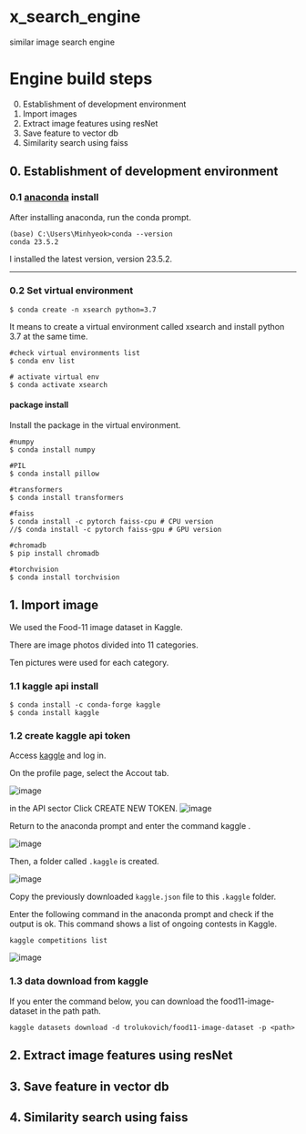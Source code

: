 # x_search_engine
similar image search engine

# Engine build steps
0. Establishment of development environment
1. Import images
2. Extract image features using resNet
3. Save feature to vector db
4. Similarity search using faiss


## 0. Establishment of development environment
### 0.1 [anaconda](https://www.anaconda.com/download) install

After installing anaconda, run the conda prompt.

```
(base) C:\Users\Minhyeok>conda --version
conda 23.5.2
```
I installed the latest version, version 23.5.2.

---

### 0.2 Set virtual environment

```
$ conda create -n xsearch python=3.7
```
It means to create a virtual environment called xsearch and install python 3.7 at the same time.

```
#check virtual environments list
$ conda env list
```

```
# activate virtual env
$ conda activate xsearch
```

#### package install
Install the package in the virtual environment.

```
#numpy
$ conda install numpy

#PIL
$ conda install pillow

#transformers
$ conda install transformers

#faiss
$ conda install -c pytorch faiss-cpu # CPU version
//$ conda install -c pytorch faiss-gpu # GPU version

#chromadb
$ pip install chromadb

#torchvision
$ conda install torchvision

```

## 1. Import image
We used the Food-11 image dataset in Kaggle.

There are image photos divided into 11 categories.

Ten pictures were used for each category.

### 1.1 kaggle api install

```
$ conda install -c conda-forge kaggle
$ conda install kaggle
```


### 1.2 create kaggle api token

Access [kaggle](https://www.kaggle.com/) and log in.

On the profile page, select the Accout tab.

![image](https://github.com/mhkim23/x_search_engine/assets/132381239/df7d90d6-2482-420b-b2c4-3e6ecc88080c)

in the API sector
Click CREATE NEW TOKEN.
![image](https://github.com/mhkim23/x_search_engine/assets/132381239/9cfc34a0-6664-4e02-a550-5fbee183fd15)

Return to the anaconda prompt and enter the command kaggle .

![image](https://github.com/mhkim23/x_search_engine/assets/132381239/f05980ee-ed89-4412-a1a7-60d45ed2f730)

Then, a folder called ```.kaggle``` is created.

![image](https://github.com/mhkim23/x_search_engine/assets/132381239/ebbca884-eb70-4282-8a2c-62d002404521)

Copy the previously downloaded ```kaggle.json``` file to this ```.kaggle``` folder.

Enter the following command in the anaconda prompt and check if the output is ok. This command shows a list of ongoing contests in Kaggle.

```
kaggle competitions list
```

![image](https://github.com/mhkim23/x_search_engine/assets/132381239/8a59195d-426b-4ffd-ad56-c2f30782798a)


### 1.3 data download from kaggle

If you enter the command below, you can download the food11-image-dataset in the path path.

```
kaggle datasets download -d trolukovich/food11-image-dataset -p <path>
```

## 2. Extract image features using resNet
## 3. Save feature in vector db
## 4. Similarity search using faiss
